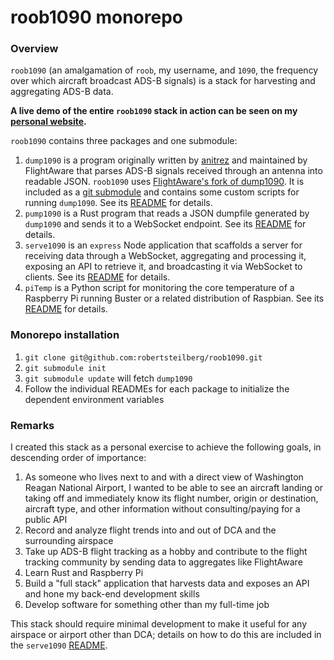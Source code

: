 # roob1090 monorepo

### Overview

`roob1090` (an amalgamation of `roob`, my username, and `1090`, the frequency over which aircraft broadcast ADS-B signals) is a stack for harvesting and aggregating ADS-B data.

**A live demo of the entire `roob1090` stack in action can be seen on my [personal website](https://www.robsteilberg.io/).**
 
`roob1090` contains three packages and one submodule:

1. `dump1090` is a program originally written by [anitrez](https://github.com/antirez) and maintained by FlightAware that parses ADS-B signals received through an antenna into readable JSON. `roob1090` uses [FlightAware's fork of dump1090](https://github.com/flightaware/dump1090). It is included as a [git submodule](https://git-scm.com/book/en/v2/Git-Tools-Submodules) and contains some custom scripts for running `dump1090`. See its [README](./packages/dump1090/README.md) for details.
2. `pump1090` is a Rust program that reads a JSON dumpfile generated by `dump1090` and sends it to a WebSocket endpoint. See its [README](./packages/pump1090/README.md) for details.
3. `serve1090` is an `express` Node application that scaffolds a server for receiving data through a WebSocket, aggregating and processing it, exposing an API to retrieve it, and broadcasting it via WebSocket to clients. See its [README](./packages/serve1090/README.md) for details.
4. `piTemp` is a Python script for monitoring the core temperature of a Raspberry Pi running Buster or a related distribution of Raspbian. See its [README](./packages/piTemp/README.md) for details.

### Monorepo installation

1. `git clone git@github.com:robertsteilberg/roob1090.git`
2. `git submodule init`
3. `git submodule update` will fetch `dump1090`
4. Follow the individual READMEs for each package to initialize the dependent environment variables

### Remarks

I created this stack as a personal exercise to achieve the following goals, in descending order of importance:

1. As someone who lives next to and with a direct view of Washington Reagan National Airport, I wanted to be able to see an aircraft landing or taking off and immediately know its flight number, origin or destination, aircraft type, and other information without consulting/paying for a public API
2. Record and analyze flight trends into and out of DCA and the surrounding airspace
3. Take up ADS-B flight tracking as a hobby and contribute to the flight tracking community by sending data to aggregates like FlightAware
4. Learn Rust and Raspberry Pi
5. Build a "full stack" application that harvests data and exposes an API and hone my back-end development skills
6. Develop software for something other than my full-time job

This stack should require minimal development to make it useful for any airspace or airport other than DCA; details on how to do this are included in the `serve1090` [README](./packages/pump1090/README.md).